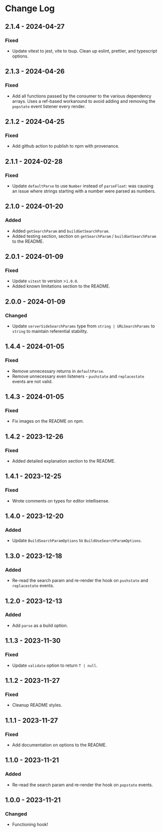 # Change Log

<!-- ## 0.0.0 - yyyy-mm-dd -->
<!---->
<!-- ### Changed -->
<!---->
<!-- ### Added -->
<!---->
<!-- ### Fixed -->

## 2.1.4 - 2024-04-27

### Fixed

- Update vitest to jest, vite to tsup. Clean up eslint, prettier, and typescript options.

## 2.1.3 - 2024-04-26

### Fixed

- Add all functions passed by the consumer to the various dependency arrays. Uses a ref-based workaround to avoid adding and removing the `popstate` event listener every render.

## 2.1.2 - 2024-04-25

### Fixed

- Add github action to publish to npm with provenance.

## 2.1.1 - 2024-02-28

### Fixed

- Update `defaultParse` to use `Number` instead of `parseFloat`: was causing an issue where strings starting with a number were parsed as numbers.

## 2.1.0 - 2024-01-20

### Added

- Added `getSearchParam` and `buildGetSearchParam`.
- Added testing section, section on `getSearchParam` / `buildGetSearchParam` to the README.

## 2.0.1 - 2024-01-09

### Fixed

- Update `vitest` to version >`1.0.0`.
- Added known limitations section to the README.

## 2.0.0 - 2024-01-09

### Changed

- Update `serverSideSearchParams` type from `string | URLSearchParams` to `string` to maintain referential stability.

## 1.4.4 - 2024-01-05

### Fixed

- Remove unnecessary returns in `defaultParse`.
- Remove unnecessary even listeners - `pushstate` and `replacestate` events are not valid.

## 1.4.3 - 2024-01-05

### Fixed

- Fix images on the README on npm.

## 1.4.2 - 2023-12-26

### Fixed

- Added detailed explanation section to the README.

## 1.4.1 - 2023-12-25

### Fixed

- Wrote comments on types for editor intellisense.

## 1.4.0 - 2023-12-20

### Added

- Update `BuildSearchParamOptions` to `BuildUseSearchParamOptions`.

## 1.3.0 - 2023-12-18

### Added

- Re-read the search param and re-render the hook on `pushstate` and `replacestate` events.

## 1.2.0 - 2023-12-13

### Added

- Add `parse` as a build option.

## 1.1.3 - 2023-11-30

### Fixed

- Update `validate` option to return `T | null`.

## 1.1.2 - 2023-11-27

### Fixed

- Cleanup README styles.

## 1.1.1 - 2023-11-27

### Fixed

- Add documentation on options to the README.

## 1.1.0 - 2023-11-21

### Added

- Re-read the search param and re-render the hook on `popstate` events.

## 1.0.0 - 2023-11-21

### Changed

- Functioning hook!
